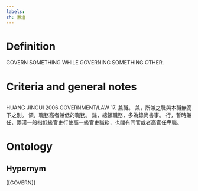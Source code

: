 ```yaml
---
labels: 
zh: 兼治
---
```


# Definition
GOVERN SOMETHING WHILE GOVERNING SOMETHING OTHER.
# Criteria and general notes
## 
HUANG JINGUI 2006
GOVERNMENT/LAW 17. 兼職。
兼，所兼之職與本職無高下之別。
領，職務高者兼低的職務。
錄，總領職務，多為錄尚書事。
行，暫時兼任，兩漢一般指低級官吏行使高一級官吏職務，也間有同官或者高官任卑職。
# Ontology

## Hypernym
[[GOVERN]]